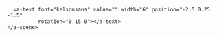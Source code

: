 <!DOCTYPE html>
<html>
  <head>
    <meta charset="utf-8">
    <title>360&deg; Image</title>
    <meta name="description" content="360&deg; Image - A-Frame">
    <script src="https://aframe.io/releases/1.0.4/aframe.min.js"></script>
  </head>
  <body>
    <a-scene>
      <a-sky src="BIC01.jpg" rotation="0 20 6"></a-sky>

      <a-text font="kelsonsans" value="" width="6" position="-2.5 0.25 -1.5"
              rotation="0 15 0"></a-text>
    </a-scene>
  </body>
</html>
